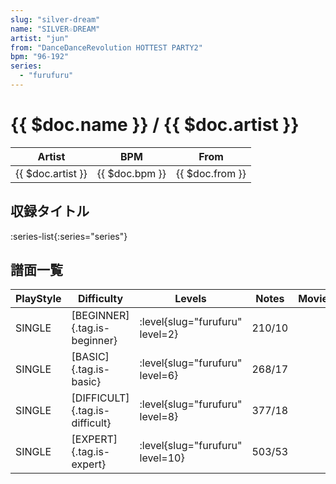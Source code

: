 ```yaml
---
slug: "silver-dream"
name: "SILVER☆DREAM"
artist: "jun"
from: "DanceDanceRevolution HOTTEST PARTY2"
bpm: "96-192"
series:
  - "furufuru"
---
```


# {{ $doc.name }} / {{ $doc.artist }}

|Artist|BPM|From|
|------|---|----|
|{{ $doc.artist }}|{{ $doc.bpm }}|{{ $doc.from }}|

## 収録タイトル

:series-list{:series="series"}

## 譜面一覧

|PlayStyle|Difficulty|Levels|Notes|Movie|
|---------|----------|------|-----|-----|
|SINGLE|[BEGINNER]{.tag.is-beginner}|<div class="field is-grouped is-grouped-multiline"> :level{slug="furufuru" level=2}</div>|210/10||
|SINGLE|[BASIC]{.tag.is-basic}|<div class="field is-grouped is-grouped-multiline"> :level{slug="furufuru" level=6}</div>|268/17||
|SINGLE|[DIFFICULT]{.tag.is-difficult}|<div class="field is-grouped is-grouped-multiline"> :level{slug="furufuru" level=8}</div>|377/18||
|SINGLE|[EXPERT]{.tag.is-expert}|<div class="field is-grouped is-grouped-multiline"> :level{slug="furufuru" level=10}</div>|503/53||
